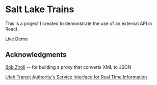 # Salt Lake Trains
This is a project I created to demonstrate the use of an external API in React.

[Live Demo](https://agitated-hoover-a79265.netlify.com/)

## Acknowledgments
[Bob Ziroll](https://coursework.vschool.io/author/bob/) -- for building a proxy that converts XML to JSON

[Utah Transit Authority's Service Interface for Real Time Information](http://developer.rideuta.com/DataInstructions.aspx)
